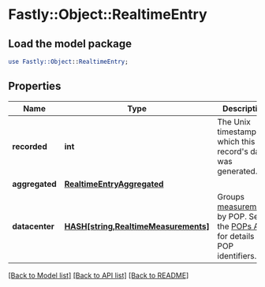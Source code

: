 # Fastly::Object::RealtimeEntry

## Load the model package
```perl
use Fastly::Object::RealtimeEntry;
```

## Properties
Name | Type | Description | Notes
------------ | ------------- | ------------- | -------------
**recorded** | **int** | The Unix timestamp at which this record&#39;s data was generated. | [optional] 
**aggregated** | [**RealtimeEntryAggregated**](RealtimeEntryAggregated.md) |  | [optional] 
**datacenter** | [**HASH[string,RealtimeMeasurements]**](RealtimeMeasurements.md) | Groups [measurements](#measurements-data-model) by POP. See the [POPs API](/reference/api/utils/pops/) for details of POP identifiers. | [optional] 

[[Back to Model list]](../README.md#documentation-for-models) [[Back to API list]](../README.md#documentation-for-api-endpoints) [[Back to README]](../README.md)


